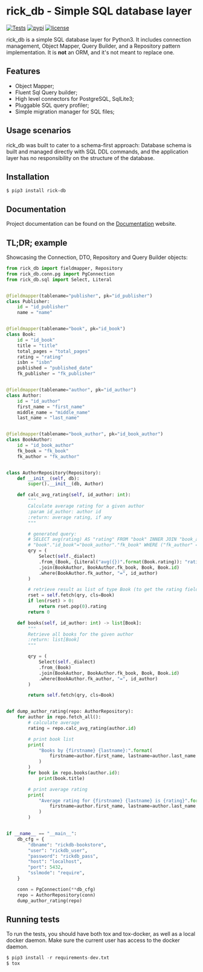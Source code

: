 # rick_db - Simple SQL database layer


[![Tests](https://github.com/oddbit-project/rick_db/workflows/Tests/badge.svg?branch=master)](https://github.com/oddbit-project/rick_db/actions)
[![pypi](https://img.shields.io/pypi/v/rick_db.svg)](https://pypi.org/project/rick_db/)
[![license](https://img.shields.io/pypi/l/rick-db.svg)](https://git.oddbit.org/OddBit/rick_db/src/branch/master/LICENSE)

rick_db is a simple SQL database layer for Python3. It includes connection management, Object Mapper, Query Builder,
and a Repository pattern implementation. It is **not** an ORM, and it's not meant to replace one. 

## Features
- Object Mapper;
- Fluent Sql Query builder;
- High level connectors for PostgreSQL, SqlLite3;
- Pluggable SQL query profiler; 
- Simple migration manager for SQL files;

## Usage scenarios

rick_db was built to cater to a schema-first approach: Database schema is built and managed directly with SQL DDL commands,
and the application layer has no responsibility on the structure of the database.


## Installation
```
$ pip3 install rick-db
```

## Documentation

Project documentation can be found on the [Documentation](https://oddbit-project.github.io/rick_db/) website.

## TL;DR; example

Showcasing the Connection, DTO, Repository and Query Builder objects: 

```python
from rick_db import fieldmapper, Repository
from rick_db.conn.pg import PgConnection
from rick_db.sql import Select, Literal


@fieldmapper(tablename="publisher", pk="id_publisher")
class Publisher:
    id = "id_publisher"
    name = "name"


@fieldmapper(tablename="book", pk="id_book")
class Book:
    id = "id_book"
    title = "title"
    total_pages = "total_pages"
    rating = "rating"
    isbn = "isbn"
    published = "published_date"
    fk_publisher = "fk_publisher"


@fieldmapper(tablename="author", pk="id_author")
class Author:
    id = "id_author"
    first_name = "first_name"
    middle_name = "middle_name"
    last_name = "last_name"


@fieldmapper(tablename="book_author", pk="id_book_author")
class BookAuthor:
    id = "id_book_author"
    fk_book = "fk_book"
    fk_author = "fk_author"


class AuthorRepository(Repository):
    def __init__(self, db):
        super().__init__(db, Author)

    def calc_avg_rating(self, id_author: int):
        """
        Calculate average rating for a given author
        :param id_author: author id
        :return: average rating, if any
        """

        # generated query:
        # SELECT avg(rating) AS "rating" FROM "book" INNER JOIN "book_author" ON
        # "book"."id_book"="book_author"."fk_book" WHERE ("fk_author" = %s)
        qry = (
            Select(self._dialect)
            .from_(Book, {Literal("avg({})".format(Book.rating)): "rating"})
            .join(BookAuthor, BookAuthor.fk_book, Book, Book.id)
            .where(BookAuthor.fk_author, "=", id_author)
        )

        # retrieve result as list of type Book (to get the rating field)
        rset = self.fetch(qry, cls=Book)
        if len(rset) > 0:
            return rset.pop(0).rating
        return 0

    def books(self, id_author: int) -> list[Book]:
        """
        Retrieve all books for the given author
        :return: list[Book]
        """

        qry = (
            Select(self._dialect)
            .from_(Book)
            .join(BookAuthor, BookAuthor.fk_book, Book, Book.id)
            .where(BookAuthor.fk_author, "=", id_author)
        )

        return self.fetch(qry, cls=Book)


def dump_author_rating(repo: AuthorRepository):
    for author in repo.fetch_all():
        # calculate average
        rating = repo.calc_avg_rating(author.id)

        # print book list
        print(
            "Books by {firstname} {lastname}:".format(
                firstname=author.first_name, lastname=author.last_name
            )
        )
        for book in repo.books(author.id):
            print(book.title)

        # print average rating
        print(
            "Average rating for {firstname} {lastname} is {rating}".format(
                firstname=author.first_name, lastname=author.last_name, rating=rating
            )
        )


if __name__ == "__main__":
    db_cfg = {
        "dbname": "rickdb-bookstore",
        "user": "rickdb_user",
        "password": "rickdb_pass",
        "host": "localhost",
        "port": 5432,
        "sslmode": "require",
    }

    conn = PgConnection(**db_cfg)
    repo = AuthorRepository(conn)
    dump_author_rating(repo)
```

## Running tests

To run the tests, you should have both tox and tox-docker, as well as a local docker daemon. Make sure the current user has
access to the docker daemon.
```python
$ pip3 install -r requirements-dev.txt
$ tox 
```
